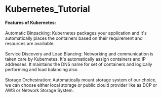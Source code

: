 # Kubernetes_Tutorial


**Features of Kubernetes:**
<br>
<br>
Automatic Binpacking: Kubernetes packages your application and it's automatically places the containers based on their requirement and resources are availiable.
<br>
<br>
Service Discovery and Load Blancing: Networking and communication is taken care by Kubernetes. It's automatically assign containers and IP addresses. It maintains the DNS name for set of containers and logically performing and load balancing also.
<br>
<br>
Storage Orchestration: Automatically mount storage system of our choice, we can choose either local storage or public clould provider like as DCP or AWS or Network Storage System.
